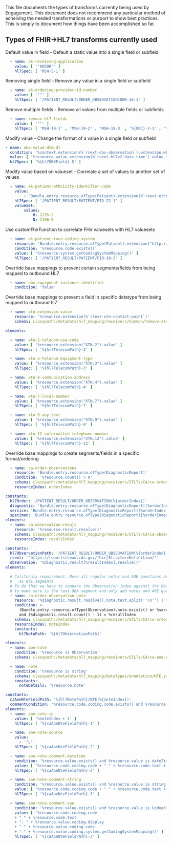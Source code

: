 This file documents the types of transforms currently being used by Engagement. This document does not recommend any particular method of acheiving the needed transformations or purport to show best practices. This is simply to document how things have been accomplished so far.

## Types of FHIR->HL7 transforms currently used

Default value in field - Default a static value into a single field or subfield
```yaml
  - name: ak-receiving-application
    value: [ '"AKDOH"' ]
    hl7Spec: [ 'MSH-5-1' ]
```

Removing single field - Remove any value in a single field or subfield
```yaml
  - name: ak-ordering-provider-id-number
    value: [ '""' ]
    hl7Spec: [ '/PATIENT_RESULT/ORDER_OBSERVATION/OBR-16-1' ]
```

Remove multiple fields - Remove all values from multiple fields or subfields
```yaml
  - name: remove-hl7-fields
    value: [ '""' ]
    hl7Spec: [ 'MSH-19-1' , 'MSH-19-2' , 'MSH-19-3' , '%{ORC}-2-1' , '%{ORC}-2-2' , '%{ORC}-2-3' , '%{ORC}-2-4' , '%{ORC}-4-1' , '%{ORC}-4-2' , '%{ORC}-4-3' , '%{ORC}-4-4' , '%{OBR}-2-1' , '%{OBR}-2-2' , '%{OBR}-2-3' , '%{OBR}-2-4' ]
```

Modify value - Change the format of a value in a single field or subfield
```yaml
- name: obx-value-dtm-dt
  condition: '%context.extension(%`rsext-obx-observation`).extension.where(url = "OBX.2").value = "DT"'
  value: [ '%resource.value.extension(%`rsext-hl7v2-date-time`).value.toString().replace("-","")' ]
  hl7Spec: [ '%{hl7OBXField}-5' ]
```

Modify value based on valueset - Correlate a set of values to another set of values
```yaml
  - name: ak-patient-ethnicity-identifier-code
    value:
        - 'Bundle.entry.resource.ofType(Patient).extension(%`rsext-ethnic-group`).value.coding[0].code'
    hl7Spec: [ '/PATIENT_RESULT/PATIENT/PID-22-1' ]
    valueSet:
        values:
            H: 2135-2
            N: 2186-5
```

Use customFhirFunction to correlate FHir valuesets with HL7 valuesets
```yaml
  - name: ak-patient-race-coding-system
    resource: 'Bundle.entry.resource.ofType(Patient).extension("http://ibm.com/fhir/cdm/StructureDefinition/local-race-cd").value.coding'
    condition: '%resource.code.exists()'
    value: [ '%resource.system.getCodingSystemMapping()' ]
    hl7Spec: [ '/PATIENT_RESULT/PATIENT/PID-10-3' ]
```

Override base mappings to prevent certain segments/fields from being mapped to outbound HL7
```yaml
  - name: obx-equipment-instance-identifier
    condition: 'false'
```

Override base mappings to prevent a field in specific datatype from being mapped to outbound hl7
```yaml
  - name: xtn-extension-value
    resource: '%resource.extension(%`rsext-xtn-contact-point`)'
    schema: classpath:/metadata/hl7_mapping/receivers/Common/remove-xtn-1/XTNExtension.yml
```
```yaml
elements:

  - name: xtn-2-telecom-use-code
    value: [ '%resource.extension("XTN.2").value' ]
    hl7Spec: [ '%{hl7TelecomPath}-2' ]

  - name: xtn-3-telecom-equipment-type
    value: [ '%resource.extension("XTN.3").value' ]
    hl7Spec: [ '%{hl7TelecomPath}-3' ]

  - name: xtn-4-communication-address
    value: [ '%resource.extension("XTN.4").value' ]
    hl7Spec: [ '%{hl7TelecomPath}-4' ]

  - name: xtn-7-local-number
    value: [ '%resource.extension("XTN.7").value' ]
    hl7Spec: [ '%{hl7TelecomPath}-7' ]

  - name: xtn-9-any-text
    value: [ '%resource.extension("XTN.9").value' ]
    hl7Spec: [ '%{hl7TelecomPath}-9' ]

  - name: xtn-12-unformatted-telephone-number
    value: [ '%resource.extension("XTN.12").value' ]
    hl7Spec: [ '%{hl7TelecomPath}-12' ]
```

Override base mappings to create segments/fields in a specific format/ordering
```yaml
  - name: ca-order-observations
    resource: 'Bundle.entry.resource.ofType(DiagnosticReport)'
    condition: '%resource.count() > 0'
    schema: classpath:/metadata/hl7_mapping/receivers/STLTs/CA/ca-order-observation.yml
    resourceIndex: orderIndex
```
```yaml
constants:
  hl7Order: '/PATIENT_RESULT/ORDER_OBSERVATION(%{orderIndex})'
  diagnostic: 'Bundle.entry.resource.ofType(DiagnosticReport)[%orderIndex]'
  service: 'Bundle.entry.resource.ofType(DiagnosticReport)[%orderIndex].basedOn.resolve()'
  specimen: 'Bundle.entry.resource.ofType(DiagnosticReport)[%orderIndex].specimen.resolve()'
elements:
  - name: ca-observation-result
    resource: '%resource.result.resolve()'
    schema: classpath:/metadata/hl7_mapping/receivers/STLTs/CA/ca-observation-result.yml
    resourceIndex: resultIndex
```
```yaml
constants:
  hl7ObservationPath: '/PATIENT_RESULT/ORDER_OBSERVATION(%{orderIndex})/OBSERVATION(%{resultIndex})'
  rsext: '"https://reportstream.cdc.gov/fhir/StructureDefinition/"'
  observation: '%diagnostic.result[%resultIndex].resolve()'
elements:

  # California requirement: Move all regular notes and AOE questions between last OBX segment and SPM
  #   as NTE segments
  # To do that we have to compare the Observation index against the Observation count
  # to make sure is the last OBX segment and only add notes and AOE questions to that segment
  - name: ca-order-observation-note
    resource: '%diagnostic.result.resolve().note.text.split(''\n'') | %service.note.text.split(''\n'') | %service.supportingInfo.resolve()'
    condition: >-
      (Bundle.entry.resource.ofType(Observation).note.exists() or %service.note.exists() or %service.supportingInfo.exists())
      and (%diagnostic.result.count() - 1) = %resultIndex
    schema: classpath:/metadata/hl7_mapping/receivers/STLTs/CA/ca-order-note.yml
    resourceIndex: noteIndex
    constants:
      hl7NotePath: '%{hl7ObservationPath}'
```
```yaml
elements:
  - name: aoe-note
    condition: '%resource is Observation'
    schema: classpath:/metadata/hl7_mapping/receivers/STLTs/CA/ca-aoe-note.yml

  - name: note
    condition: '%resource is string'
    schema: classpath:/metadata/hl7_mapping/datatypes/annotation/NTE.yml
    constants:
      noteDetails: '%resource.note'
```
```yaml
constants:
  caAoeNteFieldPath: '%{hl7NotePath}/NTE(%{noteIndex})'
  commentCondition: '%resource.code.coding.code.exists() and %resource.code.text.exists()'
elements:
  - name: aoe-note-id
    value: [ '%noteIndex + 1' ]
    hl7Spec: [ '%{caAoeNteFieldPath}-1' ]

  - name: aoe-note-source
    value:
      - '"L"'
    hl7Spec: [ '%{caAoeNteFieldPath}-2' ]

  - name: aoe-note-comment-datetime
    condition: '%resource.value.exists() and %resource.value is dateTime and %commentCondition'
    value: [ '%resource.code.coding.code + " " + %resource.code.text + ": " + %resource.value.toString()' ]
    hl7Spec: [ '%{caAoeNteFieldPath}-3' ]

  - name: aoe-note-comment-string
    condition: '%resource.value.exists() and %resource.value is string and %commentCondition'
    value: [ '%resource.code.coding.code + " " + %resource.code.text + ": " + %resource.value' ]
    hl7Spec: [ '%{caAoeNteFieldPath}-3' ]

  - name: aoe-note-comment-cwe
    condition: '%resource.value.exists() and %resource.value is CodeableConcept and %commentCondition'
    value: [ '%resource.code.coding.code 
    + " " + %resource.code.text 
    + ": " + %resource.value.coding.display 
    + " " + %resource.value.coding.code 
    + " " + %resource.value.coding.system.getCodingSystemMapping()' ]
    hl7Spec: [ '%{caAoeNteFieldPath}-3' ]
```

